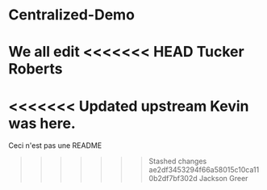 # Centralized-Demo
We all edit
<<<<<<< HEAD
Tucker Roberts
=======
<<<<<<< Updated upstream
Kevin was here.
=======

Ceci n'est pas une README
>>>>>>> Stashed changes
>>>>>>> ae2df3453294f66a58015c10ca110b2df7bf302d
Jackson Greer
